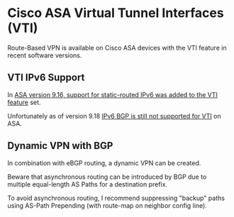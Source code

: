 # Cisco ASA Virtual Tunnel Interfaces (VTI)

Route-Based VPN is available on Cisco ASA devices with the VTI feature in recent software versions. 

## VTI IPv6 Support

In [ASA version 9.16, support for static-routed IPv6 was added to the VTI feature][asa916rn] set.

Unfortunately as of version 9.18 [IPv6 BGP is still not supported for VTI][asa918vpn-vti] on ASA.

## Dynamic VPN with BGP

In combination with eBGP routing, a dynamic VPN can be created.

Beware that asynchronous routing can be introduced by BGP due to multiple equal-length AS Paths for a destination prefix.

To avoid asynchronous routing, I recommend suppressing "backup" paths using AS-Path Prepending (with route-map on neighbor config line).

[asa916rn]: https://www.cisco.com/c/en/us/td/docs/security/asa/asa916/release/notes/asarn916.html
[asa918vpn-vti]: https://www.cisco.com/c/en/us/td/docs/security/asa/asa918/configuration/vpn/asa-918-vpn-config/vpn-vti.html
